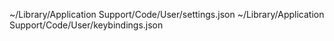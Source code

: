 ~/Library/Application Support/Code/User/settings.json
~/Library/Application Support/Code/User/keybindings.json